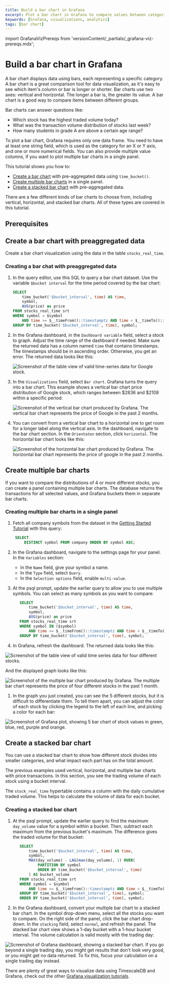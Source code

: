 ```yaml
---
title: Build a bar chart in Grafana
excerpt: Plot a bar chart in Grafana to compare values between categories
keywords: [Grafana, visualizations, analytics]
tags: [bar chart]
---
```


import GrafanaVizPrereqs from 'versionContent/_partials/_grafana-viz-prereqs.mdx';

# Build a bar chart in Grafana

A bar chart displays data using bars, each representing a specific category. A
bar chart is a great comparison tool for data visualization, as it's easy to see
which item's column or bar is longer or shorter. Bar charts use two axes:
vertical and horizontal. The longer a bar is, the greater its value. A bar chart
is a good way to compare items between different groups.

Bar charts can answer questions like:

* Which stock has the highest traded volume today?
* What was the transaction volume distribution of stocks last week?
* How many students in grade A are above a certain age range?

<!--- Do you have a diagram to use here? --LKB 2022-07-01-->

To plot a bar chart, Grafana requires only one data frame. You need to have at
least one string field, which is used as the category for an X or Y axis, and
one or more numerical fields. You can also provide multiple value columns, if
you want to plot multiple bar charts in a single panel.

This tutorial shows you how to:

* [Create a bar chart](https://docs.timescale.com/timescaledb/latest/tutorials/grafana/visualizations/bar-chart/#create-a-bar-chart-with-preaggregated-data)
  with pre-aggregated data using `time_bucket()`.
* [Create multiple bar charts](https://docs.timescale.com/timescaledb/latest/tutorials/grafana/visualizations/bar-chart/#create-multiple-bar-charts)
  in a single panel.
* [Create a stacked bar chart](https://docs.timescale.com/timescaledb/latest/tutorials/grafana/visualizations/bar-chart/#create-stacked-bar-chart)
  with pre-aggregated data.

There are a few different kinds of bar charts to choose from, including
vertical, horizontal, and stacked bar charts. All of these types are covered in
this tutorial.

## Prerequisites

<GrafanaVizPrereqs />

## Create a bar chart with preaggregated data

Create a bar chart visualization using the data in the table `stocks_real_time`.

<procedure>

### Creating a bar chat with preaggregated data

1. In the query editor, use this SQL to query a bar chart dataset. Use the
    variable `$bucket interval` for the time period covered by the bar chart:

    ```sql
    SELECT
        time_bucket('$bucket_interval', time) AS time,
        symbol,
        AVG(price) as price
    FROM stocks_real_time srt
    WHERE symbol = $symbol
        AND time >= $__timeFrom()::timestamptz AND time < $__timeTo()::timestamptz
    GROUP BY time_bucket('$bucket_interval', time), symbol;
    ```

1. In the Grafana dashboard, in the `Dashboard variable` field, select a stock
    to graph. Adjust the time range of the dashboard if needed. Make sure the
    returned data has a column named `time` that contains timestamps. The
    timestamps should be in ascending order. Otherwise, you get an error. The
    returned data looks like this:

    <img class="main-content__illustration" src="https://s3.amazonaws.com/assets.timescale.com/docs/images/tutorials/visualizations/barchart/Tabledataforgoogle.png" alt="Screenshot of the table view of valid time-series data for Google stock."/>

1. In the `Visualizations` field, select `Bar chart`. Grafana turns the query
    into a bar chart. This example shows a vertical bar chart price distribution
    of Google stock, which ranges between $2836 and $2108 within a specific
    period:

    <img class="main-content__illustration" src="https://s3.amazonaws.com/assets.timescale.com/docs/images/tutorials/visualizations/barchart/googlebarchart.png" alt="Screenshot of the vertical bar chart produced by Grafana. The vertical bar chart represents the price of Google in the past 2 months."/>

1. You can convert from a vertical bar chart to a horizontal one to get room
    for a longer label along the vertical axis. In the dashboard, navigate to
    the bar chart section. In the `Orientaton` section, click `horizontal`. The
    horizontal bar chart looks like this:

    <img class="main-content__illustration" src="https://s3.amazonaws.com/assets.timescale.com/docs/images/tutorials/visualizations/barchart/horizontalbarchartview.png" alt="Screenshot of the horizontal bar chart produced by Grafana. The horizontal bar chart represents the price of google in the past 2 months."/>

</procedure>

## Create multiple bar charts

If you want to compare the distributions of 4 or more different stocks, you can
create a panel containing multiple bar charts. The database returns the
transactions for all selected values, and Grafana buckets them in separate bar
charts.

<procedure>

### Creating multiple bar charts in a single panel

1. Fetch all company symbols from the dataset in the
   [Getting Started Tutorial][gsg-data] with this query:

   ```sql
    SELECT
        DISTINCT symbol FROM company ORDER BY symbol ASC;
    ```

1. In the Grafana dashboard, navigate to the settings page for your panel. In
   the `Variables` section:
   * In the `Name` field, give your symbol a name.
   * In the `Type` field, select `Query`.
   * In the `Selection options` field, enable `multi-value`.

1. At the psql prompt, update the earlier query to allow you to use multiple
   symbols. You can select as many symbols as you want to compare:

   ```sql
      SELECT
          time_bucket('$bucket_interval', time) AS time,
          symbol,
          AVG(price) as price
      FROM stocks_real_time srt
      WHERE symbol IN ($symbol)
          AND time >= $__timeFrom()::timestamptz AND time < $__timeTo()::timestamptz
      GROUP BY time_bucket('$bucket_interval', time), symbol;
      ```

1. In Grafana, refresh the dashboard. The returned data looks like this:

  <img class="main-content__illustration" src="https://s3.amazonaws.com/assets.timescale.com/docs/images/tutorials/visualizations/barchart/tableviewfivestockdata.png" alt="Screenshot of the table view of valid time series data for four different stocks."/>

  And the displayed graph looks like this:

  <img class="main-content__illustration" src="https://s3.amazonaws.com/assets.timescale.com/docs/images/tutorials/visualizations/barchart/multiplebarchart.png" alt="Screenshot of the multiple bar chart produced by Grafana. The multiple bar chart represents the price of four different stocks in the past 1 month."/>

1. In the graph you just created, you can see the 5 different stocks, but it is
   difficult to differentiate them. To tell them apart, you can adjust the color
   of each stock by clicking the legend to the left of each line, and picking a
   color for each bar:

  <img class="main-content__illustration" src="https://s3.amazonaws.com/assets.timescale.com/docs/images/tutorials/visualizations/barchart/multicoloredbarchart.png" alt="Screenshot of Grafana plot, showing 5 bar chart of stock values in green, blue, red, purple and orange."/>

</procedure>

## Create a stacked bar chart

You can use a stacked bar chart to show how different stock divides into smaller
categories, and what impact each part has on the total amount.

The previous examples used vertical, horizontal, and multiple bar charts with
price transactions. In this section, you see the trading volume of each stock
using a bucket interval.

The `stock_real_time` hypertable contains a column with the daily cumulative
traded volume. This helps to calculate the volume of data for each bucket.

<procedure>

### Creating a stacked bar chart

1. At the psql prompt, update the earlier query to find the maximum `day_volume`
   value for a symbol within a bucket. Then, subtract each maximum from the
   previous bucket's maximum. The difference gives the traded volume for that
   bucket:

   ```sql
      SELECT
          time_bucket('$bucket_interval', time) AS time,
          symbol,
          MAX(day_volume) - LAG(max(day_volume), 1) OVER(
              PARTITION BY symbol
              ORDER BY time_bucket('$bucket_interval', time)
          ) AS bucket_volume
      FROM stocks_real_time srt
      WHERE symbol = $symbol
          AND time >= $__timeFrom()::timestamptz AND time < $__timeTo()::timestamptz
      GROUP BY time_bucket('$bucket_interval', time), symbol;
      ORDER BY time_bucket('$bucket_interval', time), symbol;
      ```

1. In the Grafana dashboard, convert your multiple bar chart to a stacked bar
   chart. In the symbol drop-down menu, select all the stocks you want to
   compare. On the right side of the panel, click the bar chart drop-down. In
   the `stacking` field, select `normal`, and refresh the panel. The stacked bar
   chart view shows a 1-day bucket with a 1-hour bucket interval. The volume
   calculation is valid mostly with the trading day:

  <img class="main-content__illustration" src="https://s3.amazonaws.com/assets.timescale.com/docs/images/tutorials/visualizations/barchart/stackedbarcharts.png" alt="Screenshot of Grafana dashboard, showing a stacked bar chart."/>

<highlight type="note">
If you go beyond a single trading day, you might get results that don't look
very good, or you might get no data returned. To fix this, focus your
calculation on a single trading day instead.
</highlight>

</procedure>

There are plenty of great ways to visualize data using TimescaleDB and Grafana,
check out the other
[Grafana visualization tutorials][grafana-tutorials].

[grafana-tutorials]: /timescaledb/:currentVersion:/tutorials/grafana/
[gsg-data]: /getting-started/:currentVersion:/

